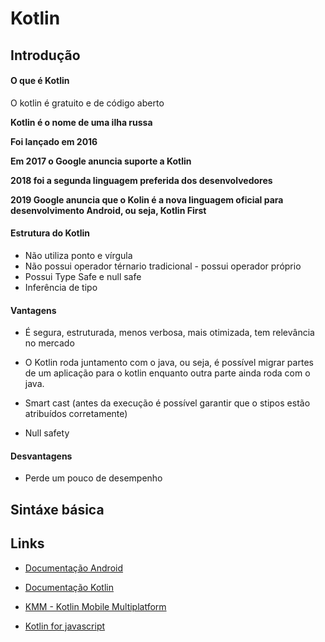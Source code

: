 # Kotlin

## Introdução

#### O que é Kotlin

O kotlin é gratuito e de código aberto

**Kotlin é o nome de uma ilha russa**

**Foi lançado em 2016**

**Em 2017 o Google anuncia suporte a Kotlin**

**2018 foi a segunda linguagem preferida dos desenvolvedores**

**2019 Google anuncia que o Kolin é a nova linguagem oficial para desenvolvimento Android, ou seja, Kotlin First**

#### Estrutura do Kotlin

* Não utiliza ponto e vírgula
* Não possui operador térnario tradicional - possui operador próprio
* Possui Type Safe e null safe
* Inferência de tipo

#### Vantagens

* É segura, estruturada, menos verbosa, mais otimizada, tem relevância no mercado

* O Kotlin roda juntamento com o java, ou seja, é possível migrar partes de um aplicação para o kotlin enquanto outra parte ainda roda com o java.

* Smart cast (antes da execução é possível garantir que o stipos estão atribuídos corretamente)

* Null safety

#### Desvantagens

* Perde um pouco de desempenho

## Sintáxe básica

## Links

* [Documentação Android](https://developer.android.com/docs)

* [Documentação Kotlin](https://developer.android.com/kotlin)

* [KMM - Kotlin Mobile Multiplatform](https://kotlinlang.org/lp/mobile/)

* [Kotlin for javascript](https://kotlinlang.org/docs/js-overview.html)